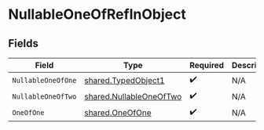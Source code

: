 # NullableOneOfRefInObject


## Fields

| Field                                                              | Type                                                               | Required                                                           | Description                                                        |
| ------------------------------------------------------------------ | ------------------------------------------------------------------ | ------------------------------------------------------------------ | ------------------------------------------------------------------ |
| `NullableOneOfOne`                                                 | [shared.TypedObject1](../../models/shared/typedobject1.md)         | :heavy_check_mark:                                                 | N/A                                                                |
| `NullableOneOfTwo`                                                 | [shared.NullableOneOfTwo](../../models/shared/nullableoneoftwo.md) | :heavy_check_mark:                                                 | N/A                                                                |
| `OneOfOne`                                                         | [shared.OneOfOne](../../models/shared/oneofone.md)                 | :heavy_check_mark:                                                 | N/A                                                                |